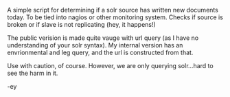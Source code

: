 A simple script for determining if a solr source has written new documents today. To be tied into nagios or other monitoring system. Checks if source is broken or if slave is not replicating (hey, it happens!)

The public verision is made quite vauge with url query (as I have no understanding of your solr syntax). My internal version has an envrionmental and leg query, and the url is constructed from that.

Use with caution, of course. However, we are only querying solr...hard to see the harm in it.

-ey
